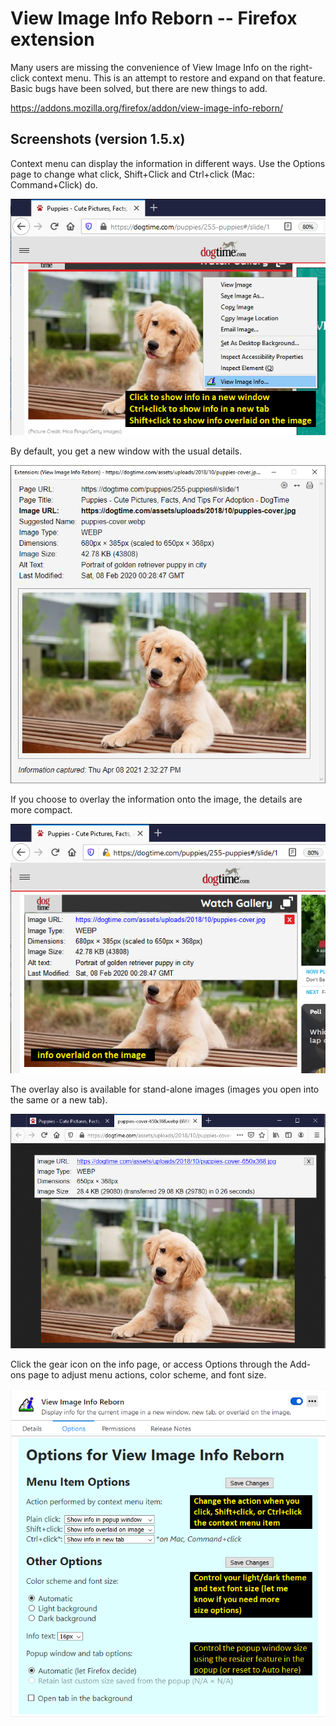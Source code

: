 # View Image Info Reborn -- Firefox extension

Many users are missing the convenience of View Image Info on the right-click context menu. This is an attempt to restore and expand on that feature. Basic bugs have been solved, but there are new things to add.

https://addons.mozilla.org/firefox/addon/view-image-info-reborn/ 

## Screenshots (version 1.5.x)

Context menu can display the information in different ways. Use the Options page to change what click, Shift+Click and Ctrl+click (Mac: Command+Click) do.

![Image of context menu](screenshots/context-menu_1.0.png)

By default, you get a new window with the usual details.

![Image of context menu](screenshots/window_1.5.png)

If you choose to overlay the information onto the image, the details are more compact.

![Image of context menu](screenshots/overlay_1.5.2.png)

The overlay also is available for stand-alone images (images you open into the same or a new tab).

![Image of context menu](screenshots/stand-alone_1.3.png)

Click the gear icon on the info page, or access Options through the Add-ons page to adjust menu actions, color scheme, and font size.

![Image of context menu](screenshots/options_1.5.png)
